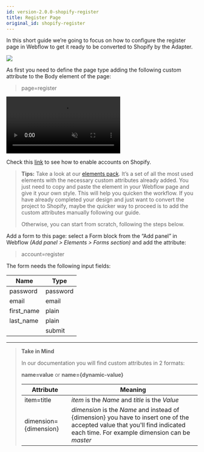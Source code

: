 ```yaml
---
id: version-2.0.0-shopify-register
title: Register Page
original_id: shopify-register
---
```


In this short guide we’re going to focus on how to configure the register page in Webflow to get it ready to be converted to Shopify by the Adapter. 

![](assets/shopify-new-account.png)

As first you need to define the page type adding the following custom attribute to the Body element of the page:

>page=register

<pre>
<video autoplay muted playsinline="true" loop>
<source src="/assets/page-type.webm">
</video>
</pre>

Check this [link](https://help.shopify.com/en/manual/checkout-settings/customer-accounts) to see how to enable accounts on Shopify.

> **Tips:**
> Take a look at our [elements pack](https://webflow.com/website/webflow-to-shopify-elements). It’s a set of all the most used elements with the necessary custom attributes already added. You just need to copy and paste the element in your Webflow page and give it your own style. This will help you quicken the workflow. If you have already completed your design and just want to convert the project to Shopify, maybe the quicker way to proceed is to add the custom attributes manually following our guide.
>
> Otherwise, you can start from scratch, following the steps below.

Add a form to this page: select a Form block from the “Add panel” in Webflow *(Add panel > Elements > Forms section)* and add the attribute:

> account=register

The form needs the following input fields: 

 **Name**             | **Type** | 
 -------------        | --------------- |
 | password           | password |
 | email | email |
 | first_name | plain |
 | last_name  | plain |
 |                         | submit |


---------
> **Take in Mind**
>
> In our documentation you will find custom attributes in 2 formats:
>
> **name=value** or **name={dynamic-value}**
>
>
> **Attribute**             | **Meaning** | 
> -------------             | --------------- |
> | item=title              | *item* is the *Name* and *title* is the *Value* |
> | dimension={dimension}   | *dimension* is the *Name* and instead of {dimension} you have to insert one of the accepted value that you'll find indicated each time. For example dimension can be *master*|